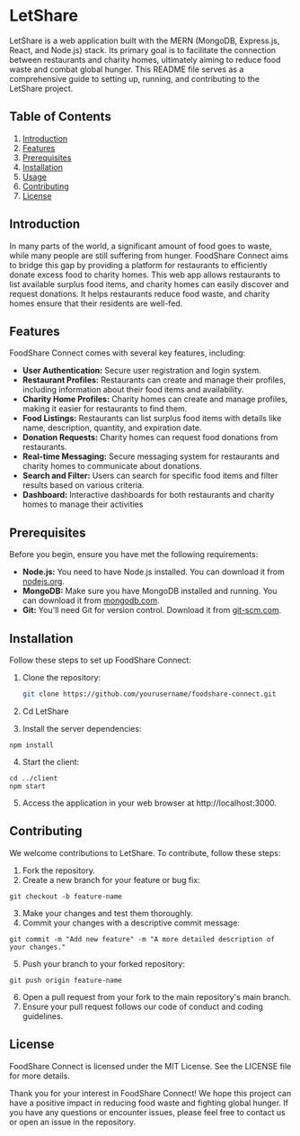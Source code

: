 # LetShare
LetShare is a web application built with the MERN (MongoDB, Express.js, React, and Node.js) stack. Its primary goal is to facilitate the connection between restaurants and charity homes, ultimately aiming to reduce food waste and combat global hunger. This README file serves as a comprehensive guide to setting up, running, and contributing to the LetShare project.

## Table of Contents

1. [Introduction](#introduction)
2. [Features](#features)
3. [Prerequisites](#prerequisites)
4. [Installation](#installation)
5. [Usage](#usage)
6. [Contributing](#contributing)
7. [License](#license)

## Introduction

In many parts of the world, a significant amount of food goes to waste, while many people are still suffering from hunger. FoodShare Connect aims to bridge this gap by providing a platform for restaurants to efficiently donate excess food to charity homes. This web app allows restaurants to list available surplus food items, and charity homes can easily discover and request donations. It helps restaurants reduce food waste, and charity homes ensure that their residents are well-fed.

## Features

FoodShare Connect comes with several key features, including:

- **User Authentication:** Secure user registration and login system.
- **Restaurant Profiles:** Restaurants can create and manage their profiles, including information about their food items and availability.
- **Charity Home Profiles:** Charity homes can create and manage profiles, making it easier for restaurants to find them.
- **Food Listings:** Restaurants can list surplus food items with details like name, description, quantity, and expiration date.
- **Donation Requests:** Charity homes can request food donations from restaurants.
- **Real-time Messaging:** Secure messaging system for restaurants and charity homes to communicate about donations.
- **Search and Filter:** Users can search for specific food items and filter results based on various criteria.
- **Dashboard:** Interactive dashboards for both restaurants and charity homes to manage their activities

## Prerequisites

Before you begin, ensure you have met the following requirements:

- **Node.js:** You need to have Node.js installed. You can download it from [nodejs.org](https://nodejs.org/).
- **MongoDB:** Make sure you have MongoDB installed and running. You can download it from [mongodb.com](https://www.mongodb.com/).
- **Git:** You'll need Git for version control. Download it from [git-scm.com](https://git-scm.com/).

## Installation

Follow these steps to set up FoodShare Connect:

1. Clone the repository:

   ```bash
   git clone https://github.com/yourusername/foodshare-connect.git
   ```
2. Cd LetShare

3. Install the server dependencies:
  ``` cd server
npm install
```

4. Start the client:
```
cd ../client
npm start
```
5. Access the application in your web browser at http://localhost:3000.

## Contributing
We welcome contributions to LetShare. To contribute, follow these steps:

1. Fork the repository.
2. Create a new branch for your feature or bug fix:
```
git checkout -b feature-name
```
3. Make your changes and test them thoroughly.
4. Commit your changes with a descriptive commit message:
```
git commit -m "Add new feature" -m "A more detailed description of your changes."
```
5. Push your branch to your forked repository:

```
git push origin feature-name
```
6. Open a pull request from your fork to the main repository's main branch.
7. Ensure your pull request follows our code of conduct and coding guidelines.

## License
FoodShare Connect is licensed under the MIT License. See the LICENSE file for more details.

Thank you for your interest in FoodShare Connect! We hope this project can have a positive impact in reducing food waste 
and fighting global hunger. If you have any questions or encounter issues, please feel free to contact us or open an issue in the repository.
